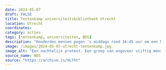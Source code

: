 ```yaml
---
date: 2024-05-07
draft: FALSE
title: Tentenkamp universiteitsbibliotheek Utrecht
location: Utrecht
coordinates: 
category: acties
tags: [tentenkamp, universiteiten, BDS]
description: "Honderden mensen pogen 's middags rond 16:45 uur om een ​​kamp op te zetten bij de Universiteitsbibliotheek van Utrecht. In de nacht van 7 op 8 mei worden bij een ontruiming door politie zo'n 50 mensen gearresteerd."
image: /images/2024-05-07-utrecht-tentenkamp.jpg
image_alt: "Een nachtelijk protest. Een groep van ongeveer vijftig mensen zit op een geplaveide, bakstenenachtige grond. Velen dragen maskers. In het midden van de groep zwaait iemand met een Palestijnse vlag. Achter hen is een groot, lichtbeige gebouw zichtbaar met meerdere hoge ramen, en een door straatlantaarns verlichtte boom. Er zijn tenminste drie politieagenten in uniform met maskers, helmen, wapens en handboeien zichtbaar. Eén van hen is van op de rug zichtbaar met daarop groot de letters 'POLITIE'."
source_name: NOS
source: "https://archive.is/HL7ht"
---
```

